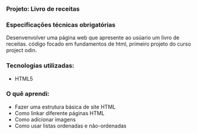 ### Projeto: Livro de receitas 
### Especificações técnicas obrigatórias
<p>Desenvenvolver uma página web que apresente ao usúario um livro de receitas. código focado em fundamentos de html, primeiro projeto do curso project odin.</p>

### Tecnologias utilizadas:
* HTML5

### O quê aprendi:
* Fazer uma estrutura básica de site HTML
* Como linkar diferente páginas HTML
* Como adicionar imagens
* Como usar listas ordenadas e não-ordenadas


